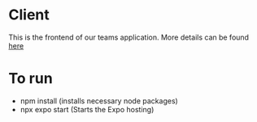# Client
This is the frontend of our teams application. More details can be found [here](https://github.com/calvin-cs262-fall2024-teamB/Project)

# To run
- npm install (installs necessary node packages)
- npx expo start (Starts the Expo hosting)
